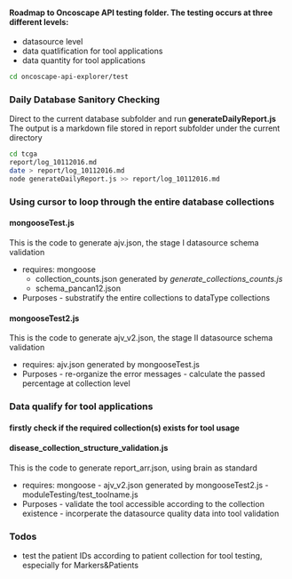 #### Roadmap to Oncoscape API testing folder. The testing occurs at three different levels: 

- datasource level
- data quatlification for tool applications
- data quantity for tool applications

```sh
cd oncoscape-api-explorer/test
```

### Daily Database Sanitory Checking

Direct to the current database subfolder and run **generateDailyReport.js** 
The output is a markdown file stored in report subfolder under the current directory

```sh
cd tcga
report/log_10112016.md
date > report/log_10112016.md
node generateDailyReport.js >> report/log_10112016.md 
```

### Using cursor to loop through the entire database collections

#### **mongooseTest.js**
This is the code to generate ajv.json, the stage I datasource schema validation

- requires: mongoose
  - collection_counts.json generated by *generate_collections_counts.js*
  - schema_pancan12.json
- Purposes
        - substratify the entire collections to dataType collections

#### **mongooseTest2.js**

This is the code to generate ajv_v2.json, the stage II datasource schema validation
- requires: ajv.json generated by mongooseTest.js
- Purposes
      - re-organize the error messages 
      - calculate the passed percentage at collection level


### Data qualify for tool applications

#### firstly check if the required collection(s) exists for tool usage

#### **disease_collection_structure_validation.js**

This is the code to generate report_arr.json, using brain as standard
- requires: mongoose
      - ajv_v2.json generated by mongooseTest2.js
      - moduleTesting/test_toolname.js
- Purposes
      - validate the tool accessible according to the collection existence
      - incorperate the datasource quality data into tool validation

### Todos

 - test the patient IDs according to patient collection for tool testing, especially for Markers&Patients


